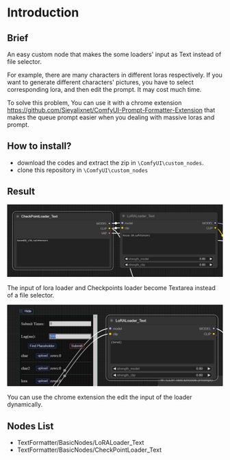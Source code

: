 # Introduction

## Brief

An easy custom node that makes the some loaders' input as Text instead of file selector. 

For example, there are many characters in different loras respectively. If you want to generate different characters' pictures, you have to select corresponding lora, and then edit the prompt. It may cost much time. 

To solve this problem, You can use it with a chrome extension <https://github.com/Sieyalixnet/ComfyUI-Prompt-Formatter-Extension> that makes the queue prompt easier when you dealing with massive loras and prompt.

## How to install?

- download the codes and extract the zip in `\ComfyUI\custom_nodes`.
- clone this repository in `\ComfyUI\custom_nodes`

## Result

![nodes](./description/chckpts_lora.png)

The input of lora loader and Checkpoints loader become Textarea instead of a file selector.

![with_extension](./description/with_extension.png)

You can use the chrome extension the edit the input of the loader dynamically.

## Nodes List

- TextFormatter/BasicNodes/LoRALoader_Text
- TextFormatter/BasicNodes/CheckPointLoader_Text